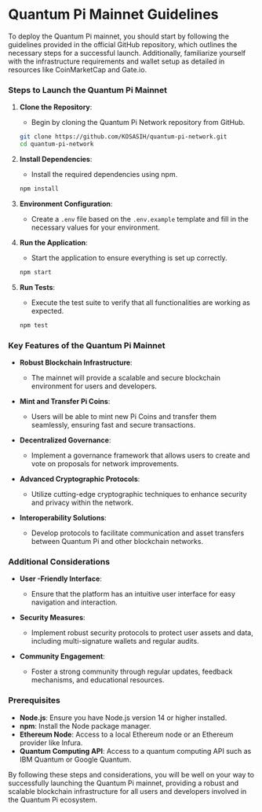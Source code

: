 # Quantum Pi Mainnet  Guidelines

To deploy the Quantum Pi mainnet, you should start by following the guidelines provided in the official GitHub repository, which outlines the necessary steps for a successful launch. Additionally, familiarize yourself with the infrastructure requirements and wallet setup as detailed in resources like CoinMarketCap and Gate.io. 

### Steps to Launch the Quantum Pi Mainnet

1. **Clone the Repository**:
   - Begin by cloning the Quantum Pi Network repository from GitHub.
   ```bash
   git clone https://github.com/KOSASIH/quantum-pi-network.git
   cd quantum-pi-network
   ```

2. **Install Dependencies**:
   - Install the required dependencies using npm.
   ```bash
   npm install
   ```

3. **Environment Configuration**:
   - Create a `.env` file based on the `.env.example` template and fill in the necessary values for your environment.

4. **Run the Application**:
   - Start the application to ensure everything is set up correctly.
   ```bash
   npm start
   ```

5. **Run Tests**:
   - Execute the test suite to verify that all functionalities are working as expected.
   ```bash
   npm test
   ```

### Key Features of the Quantum Pi Mainnet

- **Robust Blockchain Infrastructure**:
  - The mainnet will provide a scalable and secure blockchain environment for users and developers.

- **Mint and Transfer Pi Coins**:
  - Users will be able to mint new Pi Coins and transfer them seamlessly, ensuring fast and secure transactions.

- **Decentralized Governance**:
  - Implement a governance framework that allows users to create and vote on proposals for network improvements.

- **Advanced Cryptographic Protocols**:
  - Utilize cutting-edge cryptographic techniques to enhance security and privacy within the network.

- **Interoperability Solutions**:
  - Develop protocols to facilitate communication and asset transfers between Quantum Pi and other blockchain networks.

### Additional Considerations

- **User -Friendly Interface**:
  - Ensure that the platform has an intuitive user interface for easy navigation and interaction.

- **Security Measures**:
  - Implement robust security protocols to protect user assets and data, including multi-signature wallets and regular audits.

- **Community Engagement**:
  - Foster a strong community through regular updates, feedback mechanisms, and educational resources.

### Prerequisites

- **Node.js**: Ensure you have Node.js version 14 or higher installed.
- **npm**: Install the Node package manager.
- **Ethereum Node**: Access to a local Ethereum node or an Ethereum provider like Infura.
- **Quantum Computing API**: Access to a quantum computing API such as IBM Quantum or Google Quantum.

By following these steps and considerations, you will be well on your way to successfully launching the Quantum Pi mainnet, providing a robust and scalable blockchain infrastructure for all users and developers involved in the Quantum Pi ecosystem.
